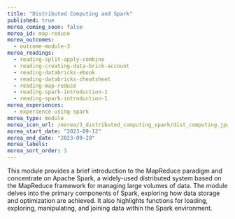 ```yaml
---
title: "Distributed Computing and Spark"
published: true
morea_coming_soon: false
morea_id: map-reduce
morea_outcomes:
  - outcome-module-3
morea_readings:
  - reading-split-apply-combine
  - reading-creating-data-brick-account
  - reading-databricks-ebook
  - reading-databricks-cheatsheet
  - reading-map-reduce
  - reading-spark-introduction-1
  - reading-spark-introduction-1
morea_experiences:
  - experience-using-spark
morea_type: module
morea_icon_url: /morea/3_distributed_computing_spark/dist_computing.jpg
morea_start_date: "2023-09-12"
morea_end_date: "2023-09-28"
morea_labels:
morea_sort_order: 3
---
```


This module provides a brief introduction to the MapReduce
paradigm and concentrate on Apache Spark, a widely-used distributed
system based on the MapReduce framework for managing large volumes of
data. The module delves into the primary components of Spark,
exploring how data storage and optimization are achieved. It also
highlights functions for loading, exploring, manipulating, and joining
data within the Spark environment.